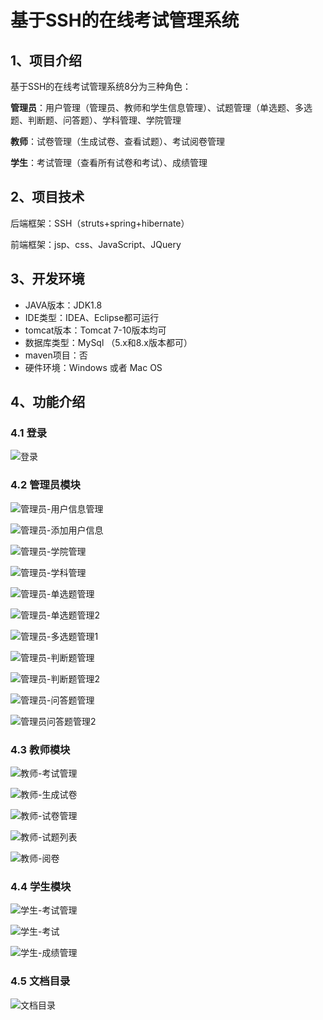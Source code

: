 # 基于SSH的在线考试管理系统



## 1、项目介绍

基于SSH的在线考试管理系统8分为三种角色：

**管理员**：用户管理（管理员、教师和学生信息管理）、试题管理（单选题、多选题、判断题、问答题）、学科管理、学院管理

**教师**：试卷管理（生成试卷、查看试题）、考试阅卷管理

**学生**：考试管理（查看所有试卷和考试）、成绩管理


## 2、项目技术

后端框架：SSH（struts+spring+hibernate）

前端框架：jsp、css、JavaScript、JQuery

## 3、开发环境

- JAVA版本：JDK1.8
- IDE类型：IDEA、Eclipse都可运行
- tomcat版本：Tomcat 7-10版本均可
- 数据库类型：MySql （5.x和8.x版本都可）
- maven项目：否
- 硬件环境：Windows 或者 Mac OS


## 4、功能介绍

### 4.1 登录

![登录](https://project-images-1256969109.cos.ap-chongqing.myqcloud.com/Typora-Images/202207112252707.jpg)

### 4.2 管理员模块

![管理员-用户信息管理](https://project-images-1256969109.cos.ap-chongqing.myqcloud.com/Typora-Images/202207112252477.jpg)

![管理员-添加用户信息](https://project-images-1256969109.cos.ap-chongqing.myqcloud.com/Typora-Images/202207112253221.jpg)

![管理员-学院管理](https://project-images-1256969109.cos.ap-chongqing.myqcloud.com/Typora-Images/202207112253612.jpg)

![管理员-学科管理](https://project-images-1256969109.cos.ap-chongqing.myqcloud.com/Typora-Images/202207112253901.jpg)

![管理员-单选题管理](https://project-images-1256969109.cos.ap-chongqing.myqcloud.com/Typora-Images/202207112253634.jpg)

![管理员-单选题管理2](https://project-images-1256969109.cos.ap-chongqing.myqcloud.com/Typora-Images/202207112253551.jpg)

![管理员-多选题管理1](https://project-images-1256969109.cos.ap-chongqing.myqcloud.com/Typora-Images/202207112253524.jpg)

![管理员-判断题管理](https://project-images-1256969109.cos.ap-chongqing.myqcloud.com/Typora-Images/202207112253833.jpg)

![管理员-判断题管理2](https://project-images-1256969109.cos.ap-chongqing.myqcloud.com/Typora-Images/202207112253069.jpg)

![管理员-问答题管理](https://project-images-1256969109.cos.ap-chongqing.myqcloud.com/Typora-Images/202207112253066.jpg)

![管理员问答题管理2](https://project-images-1256969109.cos.ap-chongqing.myqcloud.com/Typora-Images/202207112253757.jpg)

### 4.3 教师模块

![教师-考试管理](https://project-images-1256969109.cos.ap-chongqing.myqcloud.com/Typora-Images/202207112254798.jpg)

![教师-生成试卷](https://project-images-1256969109.cos.ap-chongqing.myqcloud.com/Typora-Images/202207112254722.jpg)

![教师-试卷管理](https://project-images-1256969109.cos.ap-chongqing.myqcloud.com/Typora-Images/202207112254068.jpg)

![教师-试题列表](https://project-images-1256969109.cos.ap-chongqing.myqcloud.com/Typora-Images/202207112254713.jpg)

![教师-阅卷](https://project-images-1256969109.cos.ap-chongqing.myqcloud.com/Typora-Images/202207112254293.jpg)

### 4.4 学生模块

![学生-考试管理](https://project-images-1256969109.cos.ap-chongqing.myqcloud.com/Typora-Images/202207112254173.jpg)

![学生-考试](https://project-images-1256969109.cos.ap-chongqing.myqcloud.com/Typora-Images/202207112254566.jpg)

![学生-成绩管理](https://project-images-1256969109.cos.ap-chongqing.myqcloud.com/Typora-Images/202207112254618.jpg)

### 4.5 文档目录

![文档目录](https://project-images-1256969109.cos.ap-chongqing.myqcloud.com/Typora-Images/202207112254119.jpg)


